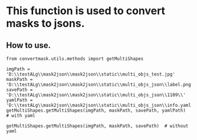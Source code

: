 <!--
 * @lanhuage: markdown
 * @Descripttion: 
 * @version: beta
 * @Author: xiaoshuyui
 * @Date: 2020-11-09 14:09:12
 * @LastEditors: xiaoshuyui
 * @LastEditTime: 2020-11-09 14:12:15
-->
# This function is used to convert masks to jsons.

## How to use.

    from convertmask.utils.methods import getMultiShapes

    imgPath = 'D:\\testALg\\mask2json\\mask2json\\static\\multi_objs_test.jpg'
    maskPath = 'D:\\testALg\\mask2json\\mask2json\\static\\multi_objs_json\\label.png'
    savePath = 'D:\\testALg\\mask2json\\mask2json\\static\\multi_objs_json\\1109\\'
    yamlPath = 'D:\\testALg\\mask2json\\mask2json\\static\\multi_objs_json\\info.yaml'
    getMultiShapes.getMultiShapes(imgPath, maskPath, savePath, yamlPath)  # with yaml

    getMultiShapes.getMultiShapes(imgPath, maskPath, savePath)  # without yaml